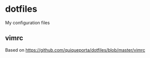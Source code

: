 # dotfiles

My configuration files

## vimrc

Based on https://github.com/quiqueporta/dotfiles/blob/master/vimrc

